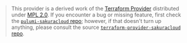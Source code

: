 > This provider is a derived work of the [Terraform Provider](https://github.com/terraform-providers/terraform-provider-sakuracloud)
> distributed under [MPL 2.0](https://www.mozilla.org/en-US/MPL/2.0/). If you encounter a bug or missing feature,
> first check the [`pulumi-sakuracloud` repo](/issues); however, if that doesn't turn up anything,
> please consult the source [`terraform-provider-sakuracloud` repo](https://github.com/terraform-providers/terraform-provider-sakuracloud/issues).
